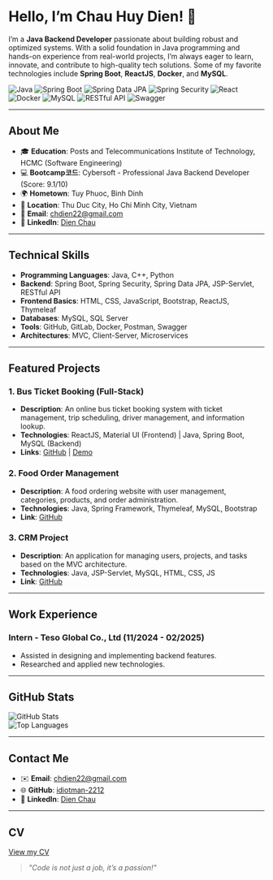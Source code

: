 # Hello, I’m Chau Huy Dien! 👋

I’m a **Java Backend Developer** passionate about building robust and optimized systems. With a solid foundation in Java programming and hands-on experience from real-world projects, I’m always eager to learn, innovate, and contribute to high-quality tech solutions. Some of my favorite technologies include **Spring Boot**, **ReactJS**, **Docker**, and **MySQL**.

![Java](https://img.shields.io/badge/-Java-007396?style=flat&logo=java&logoColor=white) 
![Spring Boot](https://img.shields.io/badge/-Spring%20Boot-6DB33F?style=flat&logo=spring&logoColor=white) 
![Spring Data JPA](https://img.shields.io/badge/-Spring%20Data%20JPA-6DB33F?style=flat&logo=spring&logoColor=white) 
![Spring Security](https://img.shields.io/badge/-Spring%20Security-6DB33F?style=flat&logo=spring&logoColor=white) 
![React](https://img.shields.io/badge/-React-61DAFB?style=flat&logo=react&logoColor=black) 
![Docker](https://img.shields.io/badge/-Docker-2496ED?style=flat&logo=docker&logoColor=white) 
![MySQL](https://img.shields.io/badge/-MySQL-4479A1?style=flat&logo=mysql&logoColor=white)
![RESTful API](https://img.shields.io/badge/-RESTful%20API-000000?style=flat&logo=rest&logoColor=white)
![Swagger](https://img.shields.io/badge/-Swagger-85EA2D?style=flat&logo=swagger&logoColor=black)

---

## About Me
- 🎓 **Education**: Posts and Telecommunications Institute of Technology, HCMC (Software Engineering)
- 💻 **Bootcamp코드**: Cybersoft - Professional Java Backend Developer (Score: 9.1/10)
- 🌍 **Hometown**: Tuy Phuoc, Binh Dinh
- 📍 **Location**: Thu Duc City, Ho Chi Minh City, Vietnam
- 📧 **Email**: [chdien22@gmail.com](mailto:chdien22@gmail.com)
- 🔗 **LinkedIn**: [Dien Chau](https://www.linkedin.com/in/chauhuydien22122002/)

---

## Technical Skills
- **Programming Languages**: Java, C++, Python  
- **Backend**: Spring Boot, Spring Security, Spring Data JPA, JSP-Servlet, RESTful API  
- **Frontend Basics**: HTML, CSS, JavaScript, Bootstrap, ReactJS, Thymeleaf  
- **Databases**: MySQL, SQL Server  
- **Tools**: GitHub, GitLab, Docker, Postman, Swagger  
- **Architectures**: MVC, Client-Server, Microservices  

---

## Featured Projects
### 1. Bus Ticket Booking (Full-Stack)
- **Description**: An online bus ticket booking system with ticket management, trip scheduling, driver management, and information lookup.  
- **Technologies**: ReactJS, Material UI (Frontend) | Java, Spring Boot, MySQL (Backend)  
- **Links**: [GitHub](https://github.com/idiotman-2212/BusTicketBooking-FullStack) | [Demo](http://chauhuydien.id.vn/)

### 2. Food Order Management
- **Description**: A food ordering website with user management, categories, products, and order administration.  
- **Technologies**: Java, Spring Framework, Thymeleaf, MySQL, Bootstrap  
- **Link**: [GitHub](https://github.com/idiotman-2212/FoodOrder-KTTKPM)

### 3. CRM Project
- **Description**: An application for managing users, projects, and tasks based on the MVC architecture.  
- **Technologies**: Java, JSP-Servlet, MySQL, HTML, CSS, JS  
- **Link**: [GitHub](https://github.com/idiotman-2212/CRM_Project_BC02)

---

## Work Experience
### Intern - Teso Global Co., Ltd (11/2024 - 02/2025)
- Assisted in designing and implementing backend features.  
- Researched and applied new technologies.

---

## GitHub Stats
![GitHub Stats](https://github-readme-stats.vercel.app/api?username=idiotman-2212&show_icons=true&theme=dracula)  
![Top Languages](https://github-readme-stats.vercel.app/api/top-langs/?username=idiotman-2212&layout=compact&theme=dracula)

---

## Contact Me
- ✉️ **Email**: [chdien22@gmail.com](mailto:chdien22@gmail.com)  
- 🌐 **GitHub**: [idiotman-2212](https://github.com/idiotman-2212)  
- 🔗 **LinkedIn**: [Dien Chau](https://www.linkedin.com/in/chauhuydien22122002/)

---

## CV
[View my CV](https://drive.google.com/file/d/1P8gDD5DWZ_DY-bDRnQwgHl_HZ5njtOj6/view?usp=sharing)

> *"Code is not just a job, it’s a passion!"*
